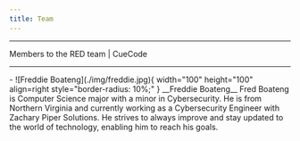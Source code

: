```yaml
---
title: Team
---
```

---

Members to the RED team | CueCode

---

<div class="grid cards" markdown>
- ![Freddie Boateng](./img/freddie.jpg){ width="100" height="100" align=right style="border-radius: 10%;" }
  __Freddie Boateng__  
  Fred Boateng is Computer Science major with a minor in Cybersecurity. He is from Northern Virginia and currently working as a Cybersecurity Engineer with Zachary Piper Solutions. He strives to always improve and stay updated  to the world of technology, enabling him to reach his goals.
</div>